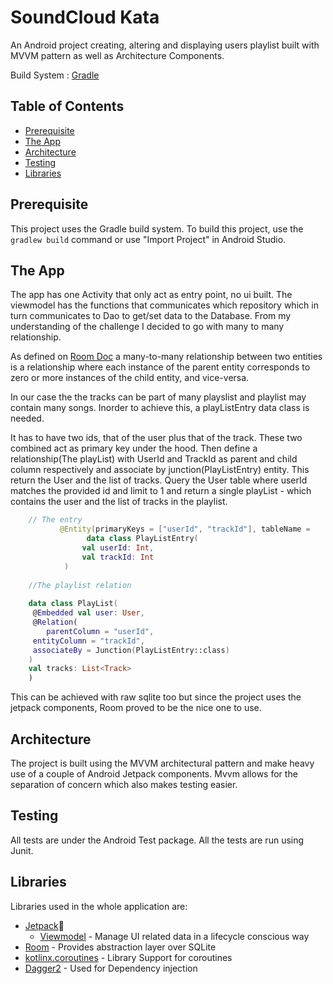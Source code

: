 
# SoundCloud Kata

An Android project creating, altering and displaying users playlist built with MVVM pattern as well as Architecture Components.

Build System : [Gradle](https://gradle.org/)

## Table of Contents

- [Prerequisite](#prerequisite)
- [The App](#theapp)
- [Architecture](#architecture)
- [Testing](#testing)
- [Libraries](#libraries)

## Prerequisite

This project uses the Gradle build system. To build this project, use the
`gradlew build` command or use "Import Project" in Android Studio.

## The App
The app has one Activity that only act as entry point, no ui built. The viewmodel has the functions that communicates which repository which in turn communicates to Dao to get/set data to the Database. From my understanding of the challenge I decided to go with many to many relationship.

 As defined on [Room Doc](https://developer.android.com/training/data-storage/room/relationships)  a many-to-many relationship between two entities is a relationship where each instance of the parent entity corresponds to zero or more instances of the child entity, and vice-versa. 

In our case the the tracks can be part of many playslist and playlist may contain many songs. Inorder to achieve this, a playListEntry data class is needed. 

It has to have two ids, that of the user plus that of the track. These two combined act as primary key under the hood. Then define a relationship(The playList)  with UserId and TrackId as parent  and child column respectively and associate by junction(PlayListEntry) entity. This return the User and the list of tracks. Query the User table where userId matches the provided id and limit to 1 and return a single playList - which contains the user and the list of tracks in the playlist.

```kotlin
    // The entry
           @Entity(primaryKeys = ["userId", "trackId"], tableName =     "play_list_table")  
                 data class PlayListEntry(  
                val userId: Int,  
                val trackId: Int  
            )
            
    //The playlist relation
    
    data class PlayList(
     @Embedded val user: User,  
     @Relation(  
        parentColumn = "userId",  
     entityColumn = "trackId",  
     associateBy = Junction(PlayListEntry::class)  
    )  
    val tracks: List<Track>  
    )
```

This can be achieved with raw sqlite too but since the project uses the jetpack components, Room proved to be the nice one to use.

## Architecture
The project is built using the MVVM architectural pattern and make heavy use of a couple of Android Jetpack components. Mvvm allows for the separation of concern which also makes testing easier. 

## Testing
All tests are under the Android Test package. All the tests are run using Junit.
 
## Libraries

Libraries used in the whole application are:

- [Jetpack](https://developer.android.com/jetpack)🚀
  - [Viewmodel](https://developer.android.com/topic/libraries/architecture/viewmodel) - Manage UI related data in a lifecycle conscious way 
 - [Room](https://developer.android.com/training/data-storage/room) - Provides abstraction layer over SQLite
- [kotlinx.coroutines](https://github.com/Kotlin/kotlinx.coroutines) - Library Support for coroutines
-  [Dagger2](https://dagger.dev/dev-guide/) - Used for Dependency injection
